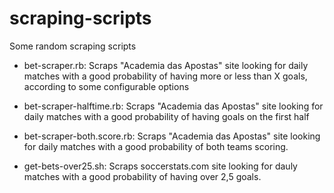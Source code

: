 # scraping-scripts

Some random scraping scripts

- bet-scraper.rb: Scraps "Academia das Apostas" site looking for daily matches with a good probability of having more or less than X goals, according to some configurable options

- bet-scraper-halftime.rb: Scraps "Academia das Apostas" site looking for daily matches with a good probability of having goals on the first half

- bet-scraper-both.score.rb: Scraps "Academia das Apostas" site looking for daily matches with a good probability of both teams scoring.

- get-bets-over25.sh: Scraps soccerstats.com site looking for dauly matches with a good probability of having over 2,5 goals.
